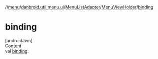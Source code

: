 //[menu](../../../../index.md)/[danbroid.util.menu.ui](../../index.md)/[MenuListAdapter](../index.md)/[MenuViewHolder](index.md)/[binding](binding.md)



# binding  
[androidJvm]  
Content  
val [binding](binding.md): <!---  GfmCommand {"@class":"org.jetbrains.dokka.gfm.ResolveLinkGfmCommand","dri":{"packageName":"","classNames":"<ERROR CLASS>","callable":null,"target":{"@class":"org.jetbrains.dokka.links.PointingToDeclaration"},"extra":null}} ---><ERROR CLASS><!--- --->  




